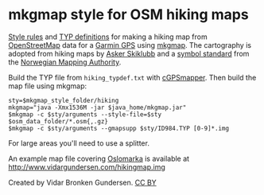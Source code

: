 
# mkgmap style for OSM hiking maps

[Style rules][1] and [TYP definitions][2] for making a
hiking map from [OpenStreetMap](http://www.openstreetmap.org/) data
for a [Garmin GPS][3] using [mkgmap][4].
The cartography is adopted from hiking maps by
[Asker Skiklubb](http://asker-skiklubb.no/)
and a [symbol standard][5] from the
[Norwegian Mapping Authority](http://www.statkart.no/).

Build the TYP file from `hiking_typdef.txt` with [cGPSmapper][6].
Then build the map file using mkgmap:

    sty=$mkgmap_style_folder/hiking
    mkgmap="java -Xmx1536M -jar $java_home/mkgmap.jar"
    $mkgmap -c $sty/arguments --style-file=$sty $osm_data_folder/*.osm{,.gz}
    $mkgmap -c $sty/arguments --gmapsupp $sty/ID984.TYP [0-9]*.img

For large areas you'll need to use a splitter.

An example map file covering [Oslomarka][8] is available at
<http://www.vidargundersen.com/hikingmap.img>

Created by Vidar Bronken Gundersen.
[CC BY][9]

[1]: http://wiki.openstreetmap.org/wiki/Mkgmap/help/style_rules
[2]: http://wiki.openstreetmap.org/wiki/Mkgmap/help/TYP_files
[3]: http://www.garmin.com/us/products/onthetrail
[4]: http://www.mkgmap.org.uk/
[5]: http://www.statkart.no/filestore/Standardisering/docs/symbol.pdf
  "Symbolfonter for friluftsliv og sport (1997). Statens kartverk Landkartdivisjonen, ISBN 82-90408-52-8"
[6]: http://www.cgpsmapper.com/
[8]: http://no.wikipedia.org/wiki/Marka_(Oslo)
[9]: http://creativecommons.org/licenses/by/3.0/
